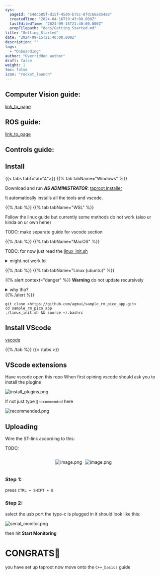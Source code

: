 ```yaml
---
sys:
  pageId: "54dc585f-d15f-45d0-b75c-8fdc66a854a8"
  createdTime: "2024-04-16T19:43:00.000Z"
  lastEditedTime: "2024-09-15T21:40:00.000Z"
  propFilepath: "docs/Getting_Started.md"
title: "Getting_Started"
date: "2024-09-15T21:40:00.000Z"
description: ""
tags:
  - "Onboarding"
author: "Overridden author"
draft: false
weight: 1
toc: false
icon: "rocket_launch"
---
```


## Computer Vision guide:

[link_to_page](86d45bc0-388b-4d26-8848-44f255f73d0e)

## ROS guide:

[link_to_page](3c76c1de-ec8f-46d6-8b0a-294005edc2d5)

## Controls guide:

## Install

{{< tabs tabTotal="4">}}
{{% tab tabName="Windows" %}}

Download and run _**AS ADMINISTRATOR**_: [taproot installer](https://github.com/Thornbots/TeachingFreshies/releases/tag/1.0)

It automatically installs all the tools and vscode.

{{% /tab %}}
{{% tab tabName="WSL" %}}

Follow the linux guide but currently some methods do not work (also ur kinda on ur own hehe)

TODO: make separate guide for vscode section

{{% /tab %}}
{{% tab tabName="MacOS" %}}

TODO: for now just read the [linux_init.sh](https://github.com/agmui/sample_rm_pico_app/blob/main/linux_init.sh)

<details>
<summary>might not work lol</summary>

`brew install libusb pkg-config`

Next install: [vscode](https://code.visualstudio.com/Download)

</details>

{{% /tab %}}
{{% tab tabName="Linux (ubuntu)" %}}

{{% alert context="danger" %}}
**Warning** do not update recursively
<details>
<summary>why tho?</summary>
There are some submodules that may go on for a while (like tinyusb) and I highly
recommend you don't need to get them.
If you want to see what submodules I update just look in `linux_init.sh`
</details>
{{% /alert %}}

```shell
git clone <https://github.com/agmui/sample_rm_pico_app.git>
cd sample_rm_pico_app
./linux_init.sh && source ~/.bashrc
```

## Install VScode

[vscode](https://code.visualstudio.com/Download)

{{% /tab %}}
{{< /tabs >}}

## VScode extensions

Have vscode open this repo
When first opining vscode should ask you to install the plugins

![install_plugins.png](https://prod-files-secure.s3.us-west-2.amazonaws.com/d518164a-d88e-44d1-a4ee-3adb3bd8bce0/89bd30f0-1825-4e77-867b-0a41ce370880/install_plugins.png?X-Amz-Algorithm=AWS4-HMAC-SHA256&X-Amz-Content-Sha256=UNSIGNED-PAYLOAD&X-Amz-Credential=ASIAZI2LB466SGYKS2SV%2F20250205%2Fus-west-2%2Fs3%2Faws4_request&X-Amz-Date=20250205T230726Z&X-Amz-Expires=3600&X-Amz-Security-Token=IQoJb3JpZ2luX2VjEDIaCXVzLXdlc3QtMiJHMEUCIQCFDUTZOMqs%2Bxc4v9nEARVnpe541upwTvCJiT8urPoN9QIgW9GdInTYi6CjTHPncKKGEfuDRCil788ndl8AZLN0CXsq%2FwMIShAAGgw2Mzc0MjMxODM4MDUiDEXtrmgawTXG4LgE6CrcAxXVO0EMU4HDx3FJLemSkKCXjZ3855K%2BIxx0y1WLdhBmlnG%2BffaoeHMDFtEiK%2BRtJTzM4wIBd9lzNLiCQIrVhZD4Q4vrLQSSVkh%2FhQT9DiQkdBZKD%2F5dj%2F1NlQN8bMZZD2E8ssLKlfY%2BgruAgl0UifqPsfNt7XZHtJaYRb7Y%2FaKUiHOqO7lxeLmR7iOKVpAtvoPZBl50mu20nkF7a48HEfvn6rkh71pVQijLuwrEqspGvqpBDG%2BmDESM75d%2FyIliWbi6EPlz6Mk1zKpLzAfVtn1PNgC99eleK2hRy64lVNAQJ7BKF8RYp1cwB5nMO0u2A%2FwTqMKZoZkAQS4sQ7Hvp5ksB5KLgg6B2YqWAXGFnEyl2Eh38t45qDZzeSxnIxXC10%2BA2bS6pa1lswrGdLW5buXezNEzwQ3wzpceHXb4oERh55EZA8YjAwDxE2DminTNVilptuLF6iiFR8Rbpuh0WnaKbsubkiK5SDjYogxMdXPwmQqHjCNzuXdrP6hTgYGTBq6BMXf13KsE05XqTu3RSgmYEDCCVtqdYdifoj7ppBewwLVzsdp1IfC7swjLXcVILdduS5QYfwXxKQwgkPSxePDO1D5Uoi2ltRM98JdOOH2GZoCcxroomPDBQ0gWMJi8jr0GOqUB3onJzlV3ZfdyLtiHEhS4WA492CvaeLFoRslfl1kTcpJCYHoBspFhyggXuFDVa7zmdnRa4IBq1eMiEPZy7vv3fMP2PSEAYu7AbgxfxMNDqA%2BWmrfP8owtFDjCcfXLIlOmeI1bRb0Pm6ah85LGqboVvkP%2BnynIRkhIArcgCvib6UK6IFEBOv5yBbJhrIUKqY10mq1slh4DMarOWwV5kSkOqZptJjQ1&X-Amz-Signature=2a9a42199782de41069dacc32134bec3b66e0f6590ea7df7707e0801a7f416d7&X-Amz-SignedHeaders=host&x-id=GetObject)

If not just type `@recommended` here  

![recommended.png](https://prod-files-secure.s3.us-west-2.amazonaws.com/d518164a-d88e-44d1-a4ee-3adb3bd8bce0/61e661e9-5d85-4dfc-be0d-8d2097a5e793/recommended.png?X-Amz-Algorithm=AWS4-HMAC-SHA256&X-Amz-Content-Sha256=UNSIGNED-PAYLOAD&X-Amz-Credential=ASIAZI2LB466SGYKS2SV%2F20250205%2Fus-west-2%2Fs3%2Faws4_request&X-Amz-Date=20250205T230726Z&X-Amz-Expires=3600&X-Amz-Security-Token=IQoJb3JpZ2luX2VjEDIaCXVzLXdlc3QtMiJHMEUCIQCFDUTZOMqs%2Bxc4v9nEARVnpe541upwTvCJiT8urPoN9QIgW9GdInTYi6CjTHPncKKGEfuDRCil788ndl8AZLN0CXsq%2FwMIShAAGgw2Mzc0MjMxODM4MDUiDEXtrmgawTXG4LgE6CrcAxXVO0EMU4HDx3FJLemSkKCXjZ3855K%2BIxx0y1WLdhBmlnG%2BffaoeHMDFtEiK%2BRtJTzM4wIBd9lzNLiCQIrVhZD4Q4vrLQSSVkh%2FhQT9DiQkdBZKD%2F5dj%2F1NlQN8bMZZD2E8ssLKlfY%2BgruAgl0UifqPsfNt7XZHtJaYRb7Y%2FaKUiHOqO7lxeLmR7iOKVpAtvoPZBl50mu20nkF7a48HEfvn6rkh71pVQijLuwrEqspGvqpBDG%2BmDESM75d%2FyIliWbi6EPlz6Mk1zKpLzAfVtn1PNgC99eleK2hRy64lVNAQJ7BKF8RYp1cwB5nMO0u2A%2FwTqMKZoZkAQS4sQ7Hvp5ksB5KLgg6B2YqWAXGFnEyl2Eh38t45qDZzeSxnIxXC10%2BA2bS6pa1lswrGdLW5buXezNEzwQ3wzpceHXb4oERh55EZA8YjAwDxE2DminTNVilptuLF6iiFR8Rbpuh0WnaKbsubkiK5SDjYogxMdXPwmQqHjCNzuXdrP6hTgYGTBq6BMXf13KsE05XqTu3RSgmYEDCCVtqdYdifoj7ppBewwLVzsdp1IfC7swjLXcVILdduS5QYfwXxKQwgkPSxePDO1D5Uoi2ltRM98JdOOH2GZoCcxroomPDBQ0gWMJi8jr0GOqUB3onJzlV3ZfdyLtiHEhS4WA492CvaeLFoRslfl1kTcpJCYHoBspFhyggXuFDVa7zmdnRa4IBq1eMiEPZy7vv3fMP2PSEAYu7AbgxfxMNDqA%2BWmrfP8owtFDjCcfXLIlOmeI1bRb0Pm6ah85LGqboVvkP%2BnynIRkhIArcgCvib6UK6IFEBOv5yBbJhrIUKqY10mq1slh4DMarOWwV5kSkOqZptJjQ1&X-Amz-Signature=fde831d03e91ecce222e78c93afbc0ad85d8962778f3df0b813548f3a1834107&X-Amz-SignedHeaders=host&x-id=GetObject)

## Uploading

Wire the ST-link according to this:

TODO:

<div style="display: flex;flex-direction: row; column-gap:10px; max-width: 630px;justify-content: center;">
<div>

![image.png](https://prod-files-secure.s3.us-west-2.amazonaws.com/d518164a-d88e-44d1-a4ee-3adb3bd8bce0/210ecb78-1116-4d7b-b9b7-2292f66fa2c2/image.png?X-Amz-Algorithm=AWS4-HMAC-SHA256&X-Amz-Content-Sha256=UNSIGNED-PAYLOAD&X-Amz-Credential=ASIAZI2LB466TNCBFB36%2F20250205%2Fus-west-2%2Fs3%2Faws4_request&X-Amz-Date=20250205T230728Z&X-Amz-Expires=3600&X-Amz-Security-Token=IQoJb3JpZ2luX2VjEDIaCXVzLXdlc3QtMiJIMEYCIQCTW3KkNTJJvhzC%2FTw0%2BEIEGpy0TW1gIYkQQz9aPwyy1wIhAKShjJmnUQFjNQBV6vMqsEtZXV%2FcJlYeTTg3%2Fps46dSCKv8DCEoQABoMNjM3NDIzMTgzODA1Igy5dH1g3qx0uO4Pe%2B8q3ANyZEIUB9dJQGAm%2BuHDhqIoCYa5Fwi3AU6hT1mOLORj4NxMWozXDbcbFdfLWvHUtgcQnr%2BRnTH%2BDYFuGSKaDB8tGwv8xuS1ELmR%2BMfCx2gZ3nnvQdVOyjjl30GLhoeVNJRoaii3ssAA3IimT%2Fcj%2B4od5ihIY1OyJ9ZeRiX9yMR3rI8VtyztQ8x9Nm4aR6u6D5DAzsJTsm0JReUPbi3UTJZOEsaUhxUzEEOooQgylvFC0mcfcrLSKalKViLMVsXkvXFz3rn0tx51ggghfwYBs7mAOwttkes9J98naAnehroFcyq3jZrxZBNuegpvMM%2BhOlknX5ZfxJDcOM%2BTr5hiwbvEkfrEn%2FBHxZLxkRtNAEbDMsfmLgTBwQyfcwjG4ql8yjUEz3Ltz8ItQeQZaWhlMf4utFVR2tP0oTdFnJdTDUWgqxbvgPTCx%2FwVRsaTwtHFINf1uoPz%2FbFe%2FGLzjiJmpED%2F67MwJI5JCjdStkU161egoIts4r7HtyEIjmTXDcR3xlH8k2N9TSCUKrMGGQcxnSXPCFGr%2FCf5don8STpv6pFHr7%2BOZIiCvXJNLd%2BMvZ%2FefwhEbDijZXov34dQH%2Fg97d%2BSguQ2iUb8Tz1QlRN281ZFjzmYm4xTUx3LfAujQDCLvI69BjqkAbboBQpQ496x%2BQoGz8cfsEhh0i8p%2BRhItAJ9lrxz2vSynMG6ZleRdMILArOdaX%2FvAfEvViF3vORAosYG3qybI4KAu77Ccg49%2FmyCbrumUjKLtsBr5rSL%2BEic3ZxukG%2FnY6BpYUaqxiodelK4MSda4xzqroQyQ3yVvQ6%2FqfzSBB4HstRWy0F6vwinizSUD0nkEcGqI5JV5wghDMy0gdksYrKhZ9HN&X-Amz-Signature=8a34a505e5cf6f72824cbeecd13db0a80e2b996a7399e03ce2b57d6e566e3cb4&X-Amz-SignedHeaders=host&x-id=GetObject)

</div>
<div>

![image.png](https://prod-files-secure.s3.us-west-2.amazonaws.com/d518164a-d88e-44d1-a4ee-3adb3bd8bce0/33a0fd0f-8ca6-4a86-8e09-26e95ded1fff/image.png?X-Amz-Algorithm=AWS4-HMAC-SHA256&X-Amz-Content-Sha256=UNSIGNED-PAYLOAD&X-Amz-Credential=ASIAZI2LB4662LFDGD2Q%2F20250205%2Fus-west-2%2Fs3%2Faws4_request&X-Amz-Date=20250205T230729Z&X-Amz-Expires=3600&X-Amz-Security-Token=IQoJb3JpZ2luX2VjEDIaCXVzLXdlc3QtMiJHMEUCIQDtFmPtEwI6Jpb7q63WpUT%2BbkzbvfHqoqJ86M5GTk5uTQIgChONqhUwSeBzg8mUBZOqT9E8V4eBP7DOIoWgm1PzsdQq%2FwMIShAAGgw2Mzc0MjMxODM4MDUiDBuOgNYW%2FJZ7FYTbLyrcAwqTmQrnv6m%2Fy5V0C77K52wPpGToKHinfHI9dT53y3RABm6LAhvMn8xoxmqBDu%2BXD0Kz8oyRORsACAbjYz4FO2Yvul%2BmpTpYtekrCL8OP5VDzFa1mk6RRBKyrLGsCXm5THEJpOCJNkDzV6k8Z3U1s884dXmAHyvDJb5fJymB5R7QBt6UWMAWdysXbP1g7nZxHL0sQDYaDAHfZV2rtbxi7L8MkJyiISH4UrfOfNLGW4Yh855JED1Ta%2BFEykblX1UsI%2BWpoXEXQEJMhBOVfemUtqIEFRbO2AQ1tulzOIQunwTe%2BDCIj94Ll6%2BW0SLxHskM%2BmbPeKzeE3wThd3elCKW8g4lgF2llnkAvfW%2FBi1eJkmyX4Sw9GRMa7f1BXs0qksi%2B2ZzU1KMageNrXIixBcf%2F9C%2FekO2%2F94jmBzDdAFecWq1cpX8vfLIcgMX9jjRKeXnbTiIpKBFwLdJx%2Fcxir5IjKaGh59m8XlrgB5zD39aSEerU5ETVA9ZhpcZK8OZF02yrdKlqG7%2BifT7ML%2BpgWjXBnMB8tx%2FFLsBCjQQBYToop6MqOtDVQWTM8zjNABeTr7sUVH4U005%2BFB2LdRpd%2BLbFZfA%2FQaQT3smsZW2f8e4rhys%2BopPG5y2hlZASLubMPS7jr0GOqUBOE0XBWTGOW0d1ZkOsY3jHfFqU5XAg5kWBs9ST0f8MQQYO%2BYnvs7lG%2FJVNg2056iFPzmmMlBmX1A1NnPRb6hyhsAwhrvRumKdds7SSe%2Fz8hEqIT9UF%2BDzHEbIAT7Gt1MzxBgJo2zCp3tkB5z8hqPzOzmNook2har11Orqe%2Bu%2FiA6vHLDNYv%2F%2BKQlIdmL0FsrQkjHwSwc8pPoqZNjAWUEFIs7JfsxK&X-Amz-Signature=8cf91f98529d4dda4ddb63139eceff7417c016b7100eafe60281bbb8cfa13328&X-Amz-SignedHeaders=host&x-id=GetObject)

</div>
</div>

### Step 1:

press `CTRL + SHIFT + B`

### Step 2:

select the usb port the type-c is plugged in it should look like this:

![serial_monitor.png](https://prod-files-secure.s3.us-west-2.amazonaws.com/d518164a-d88e-44d1-a4ee-3adb3bd8bce0/f03f4774-05d4-4393-b6a0-d5efb6d315ab/serial_monitor.png?X-Amz-Algorithm=AWS4-HMAC-SHA256&X-Amz-Content-Sha256=UNSIGNED-PAYLOAD&X-Amz-Credential=ASIAZI2LB466SGYKS2SV%2F20250205%2Fus-west-2%2Fs3%2Faws4_request&X-Amz-Date=20250205T230726Z&X-Amz-Expires=3600&X-Amz-Security-Token=IQoJb3JpZ2luX2VjEDIaCXVzLXdlc3QtMiJHMEUCIQCFDUTZOMqs%2Bxc4v9nEARVnpe541upwTvCJiT8urPoN9QIgW9GdInTYi6CjTHPncKKGEfuDRCil788ndl8AZLN0CXsq%2FwMIShAAGgw2Mzc0MjMxODM4MDUiDEXtrmgawTXG4LgE6CrcAxXVO0EMU4HDx3FJLemSkKCXjZ3855K%2BIxx0y1WLdhBmlnG%2BffaoeHMDFtEiK%2BRtJTzM4wIBd9lzNLiCQIrVhZD4Q4vrLQSSVkh%2FhQT9DiQkdBZKD%2F5dj%2F1NlQN8bMZZD2E8ssLKlfY%2BgruAgl0UifqPsfNt7XZHtJaYRb7Y%2FaKUiHOqO7lxeLmR7iOKVpAtvoPZBl50mu20nkF7a48HEfvn6rkh71pVQijLuwrEqspGvqpBDG%2BmDESM75d%2FyIliWbi6EPlz6Mk1zKpLzAfVtn1PNgC99eleK2hRy64lVNAQJ7BKF8RYp1cwB5nMO0u2A%2FwTqMKZoZkAQS4sQ7Hvp5ksB5KLgg6B2YqWAXGFnEyl2Eh38t45qDZzeSxnIxXC10%2BA2bS6pa1lswrGdLW5buXezNEzwQ3wzpceHXb4oERh55EZA8YjAwDxE2DminTNVilptuLF6iiFR8Rbpuh0WnaKbsubkiK5SDjYogxMdXPwmQqHjCNzuXdrP6hTgYGTBq6BMXf13KsE05XqTu3RSgmYEDCCVtqdYdifoj7ppBewwLVzsdp1IfC7swjLXcVILdduS5QYfwXxKQwgkPSxePDO1D5Uoi2ltRM98JdOOH2GZoCcxroomPDBQ0gWMJi8jr0GOqUB3onJzlV3ZfdyLtiHEhS4WA492CvaeLFoRslfl1kTcpJCYHoBspFhyggXuFDVa7zmdnRa4IBq1eMiEPZy7vv3fMP2PSEAYu7AbgxfxMNDqA%2BWmrfP8owtFDjCcfXLIlOmeI1bRb0Pm6ah85LGqboVvkP%2BnynIRkhIArcgCvib6UK6IFEBOv5yBbJhrIUKqY10mq1slh4DMarOWwV5kSkOqZptJjQ1&X-Amz-Signature=fae58b4c6a3d1caff79bf3a6ce0df66ab31ee77417718f6b29c82f70c16f069a&X-Amz-SignedHeaders=host&x-id=GetObject)

then hit **Start Monitoring**

# CONGRATS🎉

you have set up taproot now move onto the `C++_basics` guide
